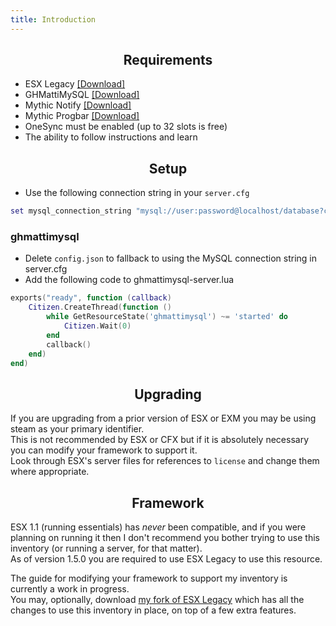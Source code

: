 ```yaml
---
title: Introduction
---
```


<h2 align='center'> Requirements </h1>

* ESX Legacy [[Download]](https://github.com/esx-framework/es_extended/tree/legacy)
* GHMattiMySQL [[Download]](https://github.com/GHMatti/ghmattimysql/releases)
* Mythic Notify [[Download]](https://github.com/thelindat/mythic_notify)
* Mythic Progbar [[Download]](https://github.com/thelindat/mythic_progbar)
* OneSync must be enabled (up to 32 slots is free)
* The ability to follow instructions and learn


<h2 align='center'> Setup </h1>

* Use the following connection string in your `server.cfg`
```lua
set mysql_connection_string "mysql://user:password@localhost/database?connectTimeout=30000&acquireTimeout=30000&waitForConnections=true&keepAlive=30&charset=utf8mb4"
```

### ghmattimysql
* Delete `config.json` to fallback to using the MySQL connection string in server.cfg
* Add the following code to ghmattimysql-server.lua
```lua
exports("ready", function (callback)
	Citizen.CreateThread(function ()
		while GetResourceState('ghmattimysql') ~= 'started' do
			Citizen.Wait(0)
		end
		callback()
	end)
end)
```

<h2 align='center'> Upgrading </h2>

If you are upgrading from a prior version of ESX or EXM you may be using steam as your primary identifier.  
This is not recommended by ESX or CFX but if it is absolutely necessary you can modify your framework to support it.  
Look through ESX's server files for references to `license` and change them where appropriate.

<h2 align='center'> Framework </h2>

ESX 1.1 (running essentials) has _never_ been compatible, and if you were planning on running it then I don't recommend you bother trying to use this inventory (or running a server, for that matter).  
As of version 1.5.0 you are required to use ESX Legacy to use this resource.  

The guide for modifying your framework to support my inventory is currently a work in progress.  
You may, optionally, download [my fork of ESX Legacy](https://github.com/thelindat/es_extended/) which has all the changes to use this inventory in place, on top of a few extra features.  
